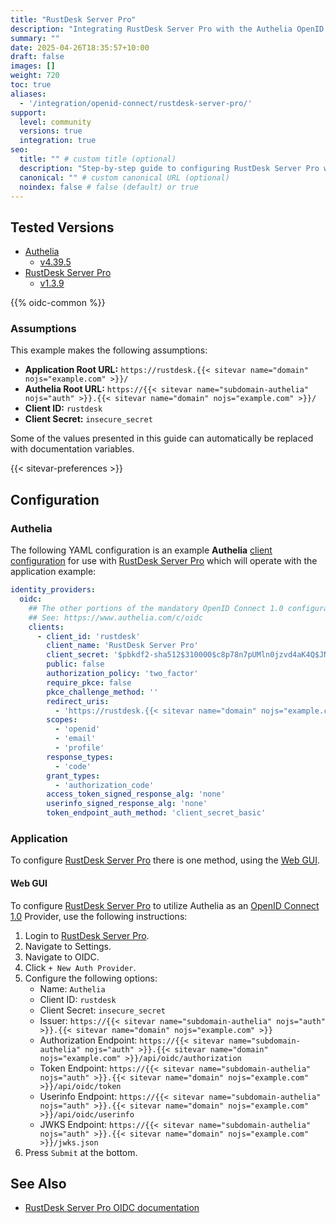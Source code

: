 ```yaml
---
title: "RustDesk Server Pro"
description: "Integrating RustDesk Server Pro with the Authelia OpenID Connect 1.0 Provider."
summary: ""
date: 2025-04-26T18:35:57+10:00
draft: false
images: []
weight: 720
toc: true
aliases:
  - '/integration/openid-connect/rustdesk-server-pro/'
support:
  level: community
  versions: true
  integration: true
seo:
  title: "" # custom title (optional)
  description: "Step-by-step guide to configuring RustDesk Server Pro with OpenID Connect 1.0 for secure SSO. Enhance your login flow using Authelia’s modern identity management."
  canonical: "" # custom canonical URL (optional)
  noindex: false # false (default) or true
---
```


## Tested Versions

- [Authelia]
  - [v4.39.5](https://github.com/authelia/authelia/releases/tag/v4.39.5)
- [RustDesk Server Pro]
  - [v1.3.9](https://github.com/rustdesk/rustdesk/releases/tag/1.3.9)

{{% oidc-common %}}

### Assumptions

This example makes the following assumptions:

- __Application Root URL:__ `https://rustdesk.{{< sitevar name="domain" nojs="example.com" >}}/`
- __Authelia Root URL:__ `https://{{< sitevar name="subdomain-authelia" nojs="auth" >}}.{{< sitevar name="domain" nojs="example.com" >}}/`
- __Client ID:__ `rustdesk`
- __Client Secret:__ `insecure_secret`

Some of the values presented in this guide can automatically be replaced with documentation variables.

{{< sitevar-preferences >}}

## Configuration

### Authelia

The following YAML configuration is an example __Authelia__ [client configuration] for use with [RustDesk Server Pro] which will
operate with the application example:

```yaml {title="configuration.yml"}
identity_providers:
  oidc:
    ## The other portions of the mandatory OpenID Connect 1.0 configuration go here.
    ## See: https://www.authelia.com/c/oidc
    clients:
      - client_id: 'rustdesk'
        client_name: 'RustDesk Server Pro'
        client_secret: '$pbkdf2-sha512$310000$c8p78n7pUMln0jzvd4aK4Q$JNRBzwAo0ek5qKn50cFzzvE9RXV88h1wJn5KGiHrD0YKtZaR/nCb2CJPOsKaPK0hjf.9yHxzQGZziziccp6Yng'  # The digest of 'insecure_secret'.
        public: false
        authorization_policy: 'two_factor'
        require_pkce: false
        pkce_challenge_method: ''
        redirect_uris:
          - 'https://rustdesk.{{< sitevar name="domain" nojs="example.com" >}}/api/oidc/callback'
        scopes:
          - 'openid'
          - 'email'
          - 'profile'
        response_types:
          - 'code'
        grant_types:
          - 'authorization_code'
        access_token_signed_response_alg: 'none'
        userinfo_signed_response_alg: 'none'
        token_endpoint_auth_method: 'client_secret_basic'
```

### Application

To configure [RustDesk Server Pro] there is one method, using the [Web GUI](#web-gui).

#### Web GUI

To configure [RustDesk Server Pro] to utilize Authelia as an [OpenID Connect 1.0] Provider, use the following instructions:

1. Login to [RustDesk Server Pro].
2. Navigate to Settings.
3. Navigate to OIDC.
4. Click `+ New Auth Provider`.
5. Configure the following options:
   - Name: `Authelia`
   - Client ID: `rustdesk`
   - Client Secret: `insecure_secret`
   - Issuer: `https://{{< sitevar name="subdomain-authelia" nojs="auth" >}}.{{< sitevar name="domain" nojs="example.com" >}}`
   - Authorization Endpoint: `https://{{< sitevar name="subdomain-authelia" nojs="auth" >}}.{{< sitevar name="domain" nojs="example.com" >}}/api/oidc/authorization`
   - Token Endpoint: `https://{{< sitevar name="subdomain-authelia" nojs="auth" >}}.{{< sitevar name="domain" nojs="example.com" >}}/api/oidc/token`
   - Userinfo Endpoint: `https://{{< sitevar name="subdomain-authelia" nojs="auth" >}}.{{< sitevar name="domain" nojs="example.com" >}}/api/oidc/userinfo`
   - JWKS Endpoint: `https://{{< sitevar name="subdomain-authelia" nojs="auth" >}}.{{< sitevar name="domain" nojs="example.com" >}}/jwks.json`
6. Press `Submit` at the bottom.

## See Also

- [RustDesk Server Pro OIDC documentation](https://rustdesk.com/docs/en/self-host/rustdesk-server-pro/oidc/)

[Authelia]: https://www.authelia.com
[RustDesk Server Pro]: https://rustdesk.com
[OAuth login Extension]: https://www.rustdesk.com/extensions/oauth/
[OpenID Connect 1.0]: ../../openid-connect/introduction.md
[client configuration]: ../../../configuration/identity-providers/openid-connect/clients.md
